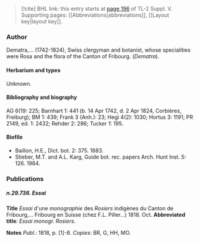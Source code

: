 > [!cite] BHL link: this entry starts at [page 196](https://www.biodiversitylibrary.org/item/103833#page/208/mode/1up) of TL-2 Suppl. V.
> Supporting pages: [[Abbreviations|abbreviations]], [[Layout key|layout key]].

### Author

Dematra,... (1742-1824), Swiss clergyman and botanist, whose specialities were Rosa and the flora of the Canton of Fribourg. (*Dematra*).

#### Herbarium and types

Unknown.

#### Bibliography and biography

AG 6(19: 225; Barnhart 1: 441 (b. 14 Apr 1742, d. 2 Apr 1824, Corbières, Freiburg); BM 1: 439; Frank 3 (Anh.): 23; Hegi 4(2): 1030; Hortus 3: 1191; PR 2149, ed. 1: 2432; Rehder 2: 286; Tucker 1: 195.

#### Biofile

- Baillon, H.E., Dict. bot. 2: 375. 1883.
- Stieber, M.T. and A.L. Karg, Guide bot. rec. papers Arch. Hunt Inst. 5: 126. 1984.

### Publications

##### n.29.736. Essai

**Title**
*Essai* d'une *monographie* des *Rosiers* indigènes du Canton de Fribourg,... Fribourg en Suisse (chez F.L. Piller...) 1818. Oct.
**Abbreviated title**: *Essai monogr. Rosiers*.

**Notes**
*Publ*.: 1818, p. \[1\]-8. *Copies*: BR, G, HH, MO.

